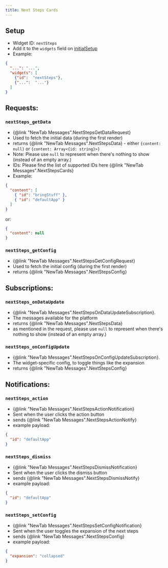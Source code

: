 ```yaml
---
title: Next Steps Cards
---
```


## Setup

- Widget ID: `nextSteps`
- Add it to the `widgets` field on [initialSetup](../new-tab.md)
- Example:

```json
{
  "...": "...",
  "widgets": [
    {"id":  "nextSteps"},
    {"...":  "..."}
  ]
}
```

## Requests:
### `nextSteps_getData`
- {@link "NewTab Messages".NextStepsGetDataRequest}
- Used to fetch the initial data (during the first render)
- returns {@link "NewTab Messages".NextStepsData} - either `{content: null}` or `{content: Array<{id: string}>}`
- Note: Please use `null` to represent when there's nothing to show (instead of an empty array.)
- IDs: Please find the list of supported IDs here {@link "NewTab Messages".NextStepsCards}
- Example:

```json
{
  "content": [
    { "id": "bringStuff" },
    { "id": "defaultApp" }
  ]
}
```

or:

```json
{
  "content": null
}
```

### `nextSteps_getConfig`
- {@link "NewTab Messages".NextStepsGetConfigRequest}
- Used to fetch the initial config (during the first render)
- returns {@link "NewTab Messages".NextStepsConfig}

## Subscriptions:
### `nextSteps_onDataUpdate`
- {@link "NewTab Messages".NextStepsOnDataUpdateSubscription}.
- The messages available for the platform
- returns {@link "NewTab Messages".NextStepsData}
- as mentioned in the request, please use `null` to represent when there's nothing to show (instead of an empty array.)
### `nextSteps_onConfigUpdate`
- {@link "NewTab Messages".NextStepsOnConfigUpdateSubscription}.
- The widget-specific config, to toggle things like the expansion
- returns {@link "NewTab Messages".NextStepsConfig}

## Notifications:
### `nextSteps_action`
- {@link "NewTab Messages".NextStepsActionNotification}
- Sent when the user clicks the action button
- sends {@link "NewTab Messages".NextStepsActionNotify}
- example payload:
```json
{
  "id": "defaultApp"
}
```
### `nextSteps_dismiss`
- {@link "NewTab Messages".NextStepsDismissNotification}
- Sent when the user clicks the dismiss button
- sends {@link "NewTab Messages".NextStepsDismissNotify}
- example payload:
```json
{
  "id": "defaultApp"
}
```
### `nextSteps_setConfig`
- {@link "NewTab Messages".NextStepsSetConfigNotification}
- Sent when the user toggles the expansion of the next steps
- sends {@link "NewTab Messages".NextStepsConfig}
- example payload:
```json
{
  "expansion": "collapsed"
}
```
